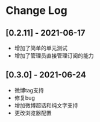 # Change Log

## [0.2.11] - 2021-06-17
- 增加了简单的单元测试
- 增加了管理员直接管理订阅的能力

## [0.3.0] - 2021-06-24
- 微博tag支持
- 修复bug
- 增加微博超话和纯文字支持
- 更改浏览器配置
